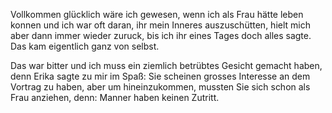 

Vollkommen glücklich wäre ich gewesen, wenn ich als Frau hätte leben konnen und ich war oft daran, ihr mein Inneres auszuschütten, hielt mich aber dann immer wieder zuruck, bis ich ihr eines Tages doch alles sagte. Das kam eigentlich ganz von selbst.


Das war bitter und ich muss ein ziemlich betrübtes Gesicht gemacht haben, denn Erika sagte zu mir im Spaß: Sie scheinen grosses Interesse an dem Vortrag zu haben, aber um hineinzukommen, mussten Sie sich schon als Frau anziehen, denn: Manner haben keinen Zutritt.